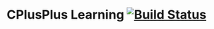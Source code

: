 # CPlusPlus Learning [![Build Status](https://travis-ci.org/tosone/cplusplus.svg?branch=master)](https://travis-ci.org/tosone/cplusplus)
